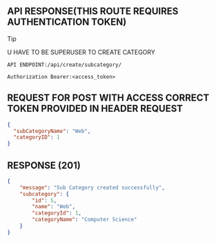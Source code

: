## API RESPONSE(THIS ROUTE REQUIRES AUTHENTICATION TOKEN)

> [!TIP]
>  U HAVE TO BE SUPERUSER TO CREATE CATEGORY 

`API ENDPOINT:/api/create/subcategory/`

`
Authorization Bearer:<access_token>
`


## REQUEST FOR POST WITH ACCESS CORRECT TOKEN PROVIDED IN HEADER REQUEST
```json
{
  "subCategoryName": "Web",
  "categoryID": 1
}
```


## RESPONSE (201)

```json
{
    "message": "Sub Category created successfully",
    "subcategory": {
        "id": 5,
        "name": "Web",
        "categoryId": 1,
        "categoryName": "Computer Science"
    }
}
```